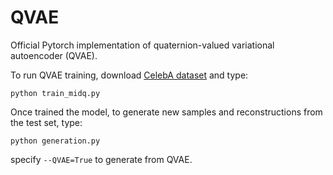 # QVAE
Official Pytorch implementation of quaternion-valued variational autoencoder (QVAE).

To run QVAE training, download [CelebA dataset](http://mmlab.ie.cuhk.edu.hk/projects/CelebA.html) and type:
```
python train_midq.py
```
Once trained the model, to generate new samples and reconstructions from the test set, type:
```
python generation.py
```
specify `--QVAE=True` to generate from QVAE.
